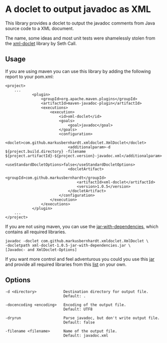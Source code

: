 A doclet to output javadoc as XML
=================================

This library provides a doclet to output the javadoc comments from Java source code to a XML document.

The name, some ideas and most unit tests were shamelessly stolen from the
[xml-doclet](http://code.google.com/p/xml-doclet) library by Seth Call.

Usage
-----

If you are using maven you can use this library by adding the following report to your pom.xml:

    <project>
    	...
    			<plugin>
    				<groupId>org.apache.maven.plugins</groupId>
    				<artifactId>maven-javadoc-plugin</artifactId>
    				<executions>
    					<execution>
    						<id>xml-doclet</id>
    						<goals>
    							<goal>javadoc</goal>
    						</goals>
    						<configuration>
    							<doclet>com.github.markusbernhardt.xmldoclet.XmlDoclet</doclet>
    							<additionalparam>-d ${project.build.directory} -filename ${project.artifactId}-${project.version}-javadoc.xml</additionalparam>
    							<useStandardDocletOptions>false</useStandardDocletOptions>
    							<docletArtifact>
    								<groupId>com.github.markusbernhardt</groupId>
    								<artifactId>xml-doclet</artifactId>
    								<version>1.0.5</version>
    							</docletArtifact>
    						</configuration>
						</execution>
    				</executions>
    			</plugin>
    	...
    </project>
    
If you are not using maven, you can use the [jar-with-dependencies](http://search.maven.org/remotecontent?filepath=com/github/markusbernhardt/xml-doclet/1.0.5/xml-doclet-1.0.5-jar-with-dependencies.jar), which contains all required libraries.

    javadoc -doclet com.github.markusbernhardt.xmldoclet.XmlDoclet \
    -docletpath xml-doclet-1.0.5-jar-with-dependencies.jar \
    [Javadoc- and XmlDoclet-Options]

If you want more control and feel adventurous you could you use this [jar](http://search.maven.org/remotecontent?filepath=com/github/markusbernhardt/xml-doclet/1.0.5/xml-doclet-1.0.5.jar) and provide all required libraries from this [list](DEPENDENCIES.md) on your own.

Options
-------

    -d <directory>            Destination directory for output file.
                              Default: .
                              
    -docencoding <encoding>   Encoding of the output file.
                              Default: UTF8
                              
    -dryrun                   Parse javadoc, but don't write output file.
                              Default: false
                              
    -filename <filename>      Name of the output file.
                              Default: javadoc.xml

